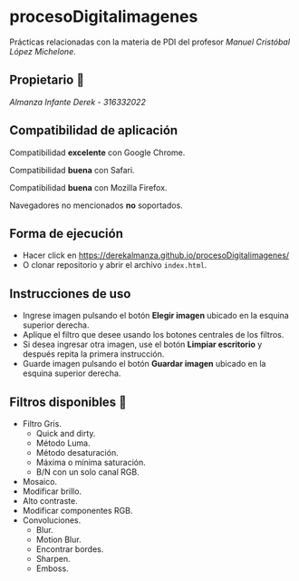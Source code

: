 # procesoDigitalimagenes
Prácticas relacionadas con la materia de PDI del profesor *Manuel Cristóbal López Michelone*.

## Propietario 👤
*Almanza Infante Derek* - *316332022*

## Compatibilidad de aplicación
Compatibilidad **excelente** con Google Chrome.

Compatibilidad **buena** con Safari.

Compatibilidad **buena** con Mozilla Firefox.

Navegadores no mencionados **no** soportados.

## Forma de ejecución
* Hacer click en https://derekalmanza.github.io/procesoDigitalimagenes/
* O clonar repositorio y abrir el archivo `index.html`.

## Instrucciones de uso
* Ingrese imagen pulsando el botón **Elegir imagen** ubicado en la esquina superior derecha.
* Aplique el filtro que desee usando los botones centrales de los filtros.
* Si desea ingresar otra imagen, use el botón **Limpiar escritorio** y después repita la primera instrucción.
* Guarde imagen pulsando el botón **Guardar imagen** ubicado en la esquina superior derecha.

## Filtros disponibles 🌅
* Filtro Gris.
    * Quick and dirty.
    * Método Luma.
    * Método desaturación.
    * Máxima o mínima saturación.
    * B/N con un solo canal RGB.
* Mosaico.
* Modificar brillo.
* Alto contraste.
* Modificar componentes RGB.
* Convoluciones.
    * Blur.
    * Motion Blur.
    * Encontrar bordes.
    * Sharpen.
    * Emboss. 

